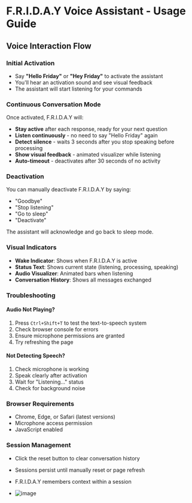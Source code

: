 # F.R.I.D.A.Y Voice Assistant - Usage Guide

## Voice Interaction Flow

### Initial Activation
- Say **"Hello Friday"** or **"Hey Friday"** to activate the assistant
- You'll hear an activation sound and see visual feedback
- The assistant will start listening for your commands

### Continuous Conversation Mode
Once activated, F.R.I.D.A.Y will:
- **Stay active** after each response, ready for your next question
- **Listen continuously** - no need to say "Hello Friday" again
- **Detect silence** - waits 3 seconds after you stop speaking before processing
- **Show visual feedback** - animated visualizer while listening
- **Auto-timeout** - deactivates after 30 seconds of no activity

### Deactivation
You can manually deactivate F.R.I.D.A.Y by saying:
- "Goodbye"
- "Stop listening"
- "Go to sleep"
- "Deactivate"

The assistant will acknowledge and go back to sleep mode.

### Visual Indicators
- **Wake Indicator**: Shows when F.R.I.D.A.Y is active
- **Status Text**: Shows current state (listening, processing, speaking)
- **Audio Visualizer**: Animated bars when listening
- **Conversation History**: Shows all messages exchanged

### Troubleshooting

#### Audio Not Playing?
1. Press `Ctrl+Shift+T` to test the text-to-speech system
2. Check browser console for errors
3. Ensure microphone permissions are granted
4. Try refreshing the page

#### Not Detecting Speech?
1. Check microphone is working
2. Speak clearly after activation
3. Wait for "Listening..." status
4. Check for background noise

### Browser Requirements
- Chrome, Edge, or Safari (latest versions)
- Microphone access permission
- JavaScript enabled

### Session Management
- Click the reset button to clear conversation history
- Sessions persist until manually reset or page refresh
- F.R.I.D.A.Y remembers context within a session

- ![image](https://github.com/user-attachments/assets/60bf7266-79e1-4baa-a229-e5dd78803b83)

